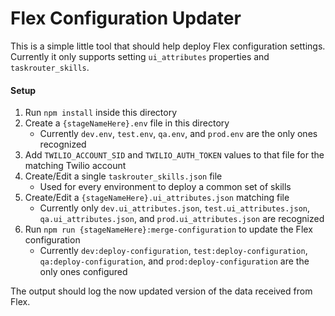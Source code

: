 # Flex Configuration Updater
This is a simple little tool that should help deploy Flex configuration settings. Currently it only supports setting `ui_attributes` properties and `taskrouter_skills`.

#### Setup
1. Run `npm install` inside this directory
2. Create a `{stageNameHere}.env` file in this directory
    - Currently `dev.env`, `test.env`, `qa.env`, and `prod.env` are the only ones recognized
3. Add `TWILIO_ACCOUNT_SID` and `TWILIO_AUTH_TOKEN` values to that file for the matching Twilio account
4. Create/Edit a single `taskrouter_skills.json` file
    - Used for every environment to deploy a common set of skills
4. Create/Edit a `{stageNameHere}.ui_attributes.json` matching file
    - Currently only `dev.ui_attributes.json`, `test.ui_attributes.json`, `qa.ui_attributes.json`, and `prod.ui_attributes.json` are recognized
5. Run `npm run {stageNameHere}:merge-configuration` to update the Flex configuration
    - Currently `dev:deploy-configuration`, `test:deploy-configuration`, `qa:deploy-configuration`, and `prod:deploy-configuration` are the only ones configured

The output should log the now updated version of the data received from Flex.